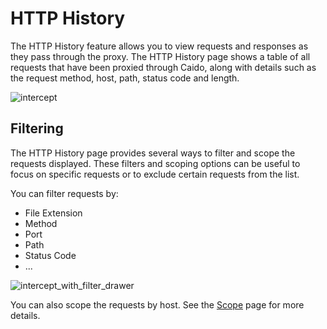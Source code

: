 # HTTP History

The HTTP History feature allows you to view requests and responses as they pass through the proxy. The HTTP History page shows a table of all requests that have been proxied through Caido, along with details such as the request method, host, path, status code and length.

![intercept](/_images/intercept.png)

## Filtering

The HTTP History page provides several ways to filter and scope the requests displayed.
These filters and scoping options can be useful to focus on specific requests or to exclude certain requests from the list.

You can filter requests by:

- File Extension
- Method
- Port
- Path
- Status Code
- ...

![intercept_with_filter_drawer](/_images/intercept_with_filter_drawer.png)

You can also scope the requests by host. See the [Scope](/features/overview/scope.md) page for more details.
